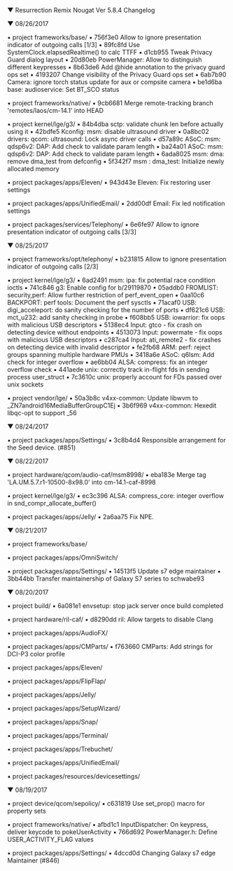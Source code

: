 
 ▼ Resurrection Remix Nougat Ver 5.8.4 Changelog


 ▼ 08/26/2017


 ▪ project frameworks/base/
 ▪ 756f3e0 Allow to ignore presentation indicator of outgoing calls [1/3]
 ▪ 89fc8fd Use SystemClock.elapsedRealtime() to calc TTFF
 ▪ d1cb955 Tweak Privacy Guard dialog layout
 ▪ 20d80eb PowerManager: Allow to distinguish different keypresses
 ▪ 8b63de6 Add @hide annotation to the privacy guard ops set
 ▪ 4193207 Change visibility of the Privacy Guard ops set
 ▪ 6ab7b90 Camera: ignore torch status update for aux or compsite camera
 ▪ be1d6ba base: audioservice: Set BT_SCO status

 ▪ project frameworks/native/
 ▪ 9cb6681 Merge remote-tracking branch 'remotes/laos/cm-14.1' into HEAD

 ▪ project kernel/lge/g3/
 ▪ 84b4dba sctp: validate chunk len before actually using it
 ▪ 42bdfe5 Kconfig: msm: disable ultrasound driver
 ▪ 0a8bc02 drivers: qcom: ultrasound: Lock async driver calls
 ▪ d57a89c ASoC: msm: qdsp6v2: DAP: Add check to validate param length
 ▪ ba24a01 ASoC: msm: qdsp6v2: DAP: Add check to validate param length
 ▪ 6ada8025 msm: dma: remove dma_test from defconfig
 ▪ 5f342f7 msm : dma_test: Initialize newly allocated memory

 ▪ project packages/apps/Eleven/
 ▪ 943d43e Eleven: Fix restoring user settings

 ▪ project packages/apps/UnifiedEmail/
 ▪ 2dd00df Email: Fix led notification settings

 ▪ project packages/services/Telephony/
 ▪ 6e6fe97 Allow to ignore presentation indicator of outgoing calls [3/3]

 ▼ 08/25/2017


 ▪ project frameworks/opt/telephony/
 ▪ b231815 Allow to ignore presentation indicator of outgoing calls [2/3]

 ▪ project kernel/lge/g3/
 ▪ 6ad2491 msm: ipa: fix potential race condition ioctls
 ▪ 741c846 g3: Enable config for b/29119870
 ▪ 05addb0 FROMLIST: security,perf: Allow further restriction of perf_event_open
 ▪ 0aa10c6 BACKPORT: perf tools: Document the perf sysctls
 ▪ 71acaf0 USB: digi_acceleport: do sanity checking for the number of ports
 ▪ df621c6 USB: mct_u232: add sanity checking in probe
 ▪ f608bb5 USB: iowarrior: fix oops with malicious USB descriptors
 ▪ 5138ec4 Input: gtco - fix crash on detecting device without endpoints
 ▪ 4513073 Input: powermate - fix oops with malicious USB descriptors
 ▪ c287ca4 Input: ati_remote2 - fix crashes on detecting device with invalid descriptor
 ▪ fe2fb68 ARM: perf: reject groups spanning multiple hardware PMUs
 ▪ 3418a6e ASoC: q6lsm: Add check for integer overflow
 ▪ ae6bb04 ALSA: compress: fix an integer overflow check
 ▪ 441aede unix: correctly track in-flight fds in sending process user_struct
 ▪ 7c3610c unix: properly account for FDs passed over unix sockets

 ▪ project vendor/lge/
 ▪ 50a3b8c v4xx-common: Update libwvm to _ZN7android16MediaBufferGroupC1Ej
 ▪ 3b6f969 v4xx-common: Hexedit libqc-opt to support _56

 ▼ 08/24/2017


 ▪ project packages/apps/Settings/
 ▪ 3c8b4d4 Responsible arrangement for the Seed device.  (#851)

 ▼ 08/22/2017


 ▪ project hardware/qcom/audio-caf/msm8998/
 ▪ eba183e Merge tag 'LA.UM.5.7.r1-10500-8x98.0' into cm-14.1-caf-8998

 ▪ project kernel/lge/g3/
 ▪ ec3c396 ALSA: compress_core: integer overflow in snd_compr_allocate_buffer()

 ▪ project packages/apps/Jelly/
 ▪ 2a6aa75 Fix NPE.

 ▼ 08/21/2017


 ▪ project frameworks/base/

 ▪ project packages/apps/OmniSwitch/

 ▪ project packages/apps/Settings/
 ▪ 14513f5 Update s7 edge maintainer
 ▪ 3bb44bb Transfer maintainership of Galaxy S7 series to schwabe93

 ▼ 08/20/2017


 ▪ project build/
 ▪ 6a081e1 envsetup: stop jack server once build completed

 ▪ project hardware/ril-caf/
 ▪ d8290dd ril: Allow targets to disable Clang

 ▪ project packages/apps/AudioFX/

 ▪ project packages/apps/CMParts/
 ▪ f763660 CMParts: Add strings for DCI-P3 color profile

 ▪ project packages/apps/Eleven/

 ▪ project packages/apps/FlipFlap/

 ▪ project packages/apps/Jelly/

 ▪ project packages/apps/SetupWizard/

 ▪ project packages/apps/Snap/

 ▪ project packages/apps/Terminal/

 ▪ project packages/apps/Trebuchet/

 ▪ project packages/apps/UnifiedEmail/

 ▪ project packages/resources/devicesettings/

 ▼ 08/19/2017


 ▪ project device/qcom/sepolicy/
 ▪ c631819 Use set_prop() macro for property sets

 ▪ project frameworks/native/
 ▪ afbd1c1 InputDispatcher: On keypress, deliver keycode to pokeUserActivity
 ▪ 766d692 PowerManager.h: Define USER_ACTIVITY_FLAG values

 ▪ project packages/apps/Settings/
 ▪ 4dccd0d Changing Galaxy s7 edge Maintainer (#846)

